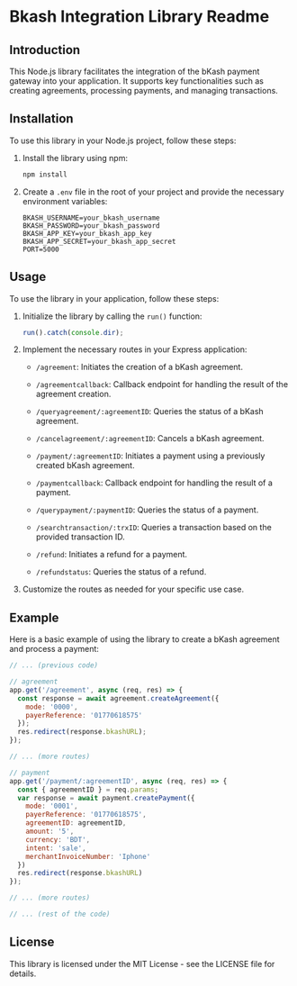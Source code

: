 # Bkash Integration Library Readme

## Introduction

This Node.js library facilitates the integration of the bKash payment gateway into your application. It supports key functionalities such as creating agreements, processing payments, and managing transactions.

## Installation

To use this library in your Node.js project, follow these steps:

1. Install the library using npm:

    ```bash
    npm install
    ```

2. Create a `.env` file in the root of your project and provide the necessary environment variables:

    ```env
    BKASH_USERNAME=your_bkash_username
    BKASH_PASSWORD=your_bkash_password
    BKASH_APP_KEY=your_bkash_app_key
    BKASH_APP_SECRET=your_bkash_app_secret
    PORT=5000
    ```

## Usage

To use the library in your application, follow these steps:

1. Initialize the library by calling the `run()` function:

    ```javascript
    run().catch(console.dir);
    ```

2. Implement the necessary routes in your Express application:

    - `/agreement`: Initiates the creation of a bKash agreement.
    
    - `/agreementcallback`: Callback endpoint for handling the result of the agreement creation.
    
    - `/queryagreement/:agreementID`: Queries the status of a bKash agreement.
    
    - `/cancelagreement/:agreementID`: Cancels a bKash agreement.
    
    - `/payment/:agreementID`: Initiates a payment using a previously created bKash agreement.
    
    - `/paymentcallback`: Callback endpoint for handling the result of a payment.
    
    - `/querypayment/:paymentID`: Queries the status of a payment.
    
    - `/searchtransaction/:trxID`: Queries a transaction based on the provided transaction ID.
    
    - `/refund`: Initiates a refund for a payment.
    
    - `/refundstatus`: Queries the status of a refund.

3. Customize the routes as needed for your specific use case.

## Example

Here is a basic example of using the library to create a bKash agreement and process a payment:

```javascript
// ... (previous code)

// agreement
app.get('/agreement', async (req, res) => {
  const response = await agreement.createAgreement({
    mode: '0000',
    payerReference: '01770618575'
  });
  res.redirect(response.bkashURL);
});

// ... (more routes)

// payment
app.get('/payment/:agreementID', async (req, res) => {
  const { agreementID } = req.params;
  var response = await payment.createPayment({
    mode: '0001',
    payerReference: '01770618575',
    agreementID: agreementID,
    amount: '5',
    currency: 'BDT',
    intent: 'sale',
    merchantInvoiceNumber: 'Iphone'
  })
  res.redirect(response.bkashURL)
});

// ... (more routes)

// ... (rest of the code)
```

## License

This library is licensed under the MIT License - see the LICENSE file for details.